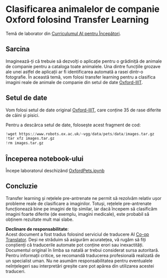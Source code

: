 <!--
CO_OP_TRANSLATOR_METADATA:
{
  "original_hash": "7765935c35fcee69b9fe2d0cfd6963e2",
  "translation_date": "2025-08-25T23:16:44+00:00",
  "source_file": "lessons/4-ComputerVision/08-TransferLearning/lab/README.md",
  "language_code": "ro"
}
-->
# Clasificarea animalelor de companie Oxford folosind Transfer Learning

Temă de laborator din [Curriculumul AI pentru Începători](https://github.com/microsoft/ai-for-beginners).

## Sarcina

Imaginează-ți că trebuie să dezvolți o aplicație pentru o grădiniță de animale de companie pentru a cataloga toate animalele. Una dintre funcțiile grozave ale unei astfel de aplicații ar fi identificarea automată a rasei dintr-o fotografie. În această temă, vom folosi transfer learning pentru a clasifica imagini reale de animale de companie din setul de date [Oxford-IIIT](https://www.robots.ox.ac.uk/~vgg/data/pets/).

## Setul de date

Vom folosi setul de date original [Oxford-IIIT](https://www.robots.ox.ac.uk/~vgg/data/pets/), care conține 35 de rase diferite de câini și pisici.

Pentru a descărca setul de date, folosește acest fragment de cod:

```python
!wget https://www.robots.ox.ac.uk/~vgg/data/pets/data/images.tar.gz
!tar xfz images.tar.gz
!rm images.tar.gz
```

## Începerea notebook-ului

Începe laboratorul deschizând [OxfordPets.ipynb](../../../../../../lessons/4-ComputerVision/08-TransferLearning/lab/OxfordPets.ipynb)

## Concluzie

Transfer learning și rețelele pre-antrenate ne permit să rezolvăm relativ ușor probleme reale de clasificare a imaginilor. Totuși, rețelele pre-antrenate funcționează bine pe imagini de tip similar, iar dacă începem să clasificăm imagini foarte diferite (de exemplu, imagini medicale), este probabil să obținem rezultate mult mai slabe.

**Declinare de responsabilitate**:  
Acest document a fost tradus folosind serviciul de traducere AI [Co-op Translator](https://github.com/Azure/co-op-translator). Deși ne străduim să asigurăm acuratețea, vă rugăm să fiți conștienți că traducerile automate pot conține erori sau inexactități. Documentul original în limba sa natală ar trebui considerat sursa autoritară. Pentru informații critice, se recomandă traducerea profesională realizată de un specialist uman. Nu ne asumăm responsabilitatea pentru eventualele neînțelegeri sau interpretări greșite care pot apărea din utilizarea acestei traduceri.